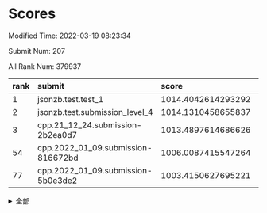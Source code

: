 # Scores

Modified Time: 2022-03-19 08:23:34

Submit Num: 207

All Rank Num: 379937

| rank |               submit               |       score        |       sigma        | pk_num |
| :--- | :--------------------------------- | :----------------- | :----------------- | :----- |
| 1    | jsonzb.test.test_1                 | 1014.4042614293292 | 0.8358996362741928 | 7342   |
| 2    | jsonzb.test.submission_level_4     | 1014.1310458655837 | 0.8189797009620304 | 7344   |
| 3    | cpp.21_12_24.submission-2b2ea0d7   | 1013.4897614686626 | 0.7780521251889317 | 7337   |
| 54   | cpp.2022_01_09.submission-816672bd | 1006.0087415547264 | 0.7366948709651686 | 7341   |
| 77   | cpp.2022_01_09.submission-5b0e3de2 | 1003.4150627695221 | 0.7116019320390474 | 7337   |


<details>
<summary>全部</summary>

| rank |                 submit                 |       score        |       sigma        | pk_num |
| :--- | :------------------------------------- | :----------------- | :----------------- | :----- |
| 1    | jsonzb.test.test_1                     | 1014.4042614293292 | 0.8358996362741928 | 7342   |
| 2    | jsonzb.test.submission_level_4         | 1014.1310458655837 | 0.8189797009620304 | 7344   |
| 3    | cpp.21_12_24.submission-2b2ea0d7       | 1013.4897614686626 | 0.7780521251889317 | 7337   |
| 4    | gobigger.level_3.submission_level_3_33 | 1011.3515358089767 | 0.782618964723677  | 7344   |
| 5    | gobigger.level_3.submission_level_3_11 | 1011.2610486277638 | 0.7714077528206419 | 7344   |
| 6    | gobigger.level_3.submission_level_3_18 | 1011.2608822741273 | 0.7562770411430108 | 7338   |
| 7    | gobigger.level_3.submission_level_3_36 | 1011.2067068713382 | 0.7610026665324794 | 7341   |
| 8    | gobigger.level_3.submission_level_3_25 | 1011.1805980654141 | 0.7658207238651478 | 7343   |
| 9    | gobigger.level_3.submission_level_3_27 | 1011.0450904959672 | 0.753922171034554  | 7339   |
| 10   | gobigger.level_3.submission_level_3_16 | 1010.9113635423645 | 0.8077069055838717 | 7339   |
| 11   | gobigger.level_3.submission_level_3_2  | 1010.8801435234842 | 0.7506062956365991 | 7335   |
| 12   | gobigger.level_3.submission_level_3_40 | 1010.8723569620898 | 0.7719980958968088 | 7345   |
| 13   | gobigger.level_3.submission_level_3_29 | 1010.8432915777322 | 0.7571705019838125 | 7337   |
| 14   | gobigger.level_3.submission_level_3_37 | 1010.812185240939  | 0.7625870326943998 | 7343   |
| 15   | gobigger.level_3.submission_level_3_20 | 1010.7113281388928 | 0.7813328770547606 | 7338   |
| 16   | gobigger.level_3.submission_level_3_42 | 1010.6043922003671 | 0.7652976771901365 | 7347   |
| 17   | gobigger.level_3.submission_level_3_43 | 1010.576974843974  | 0.7864863871912009 | 7341   |
| 18   | gobigger.level_3.submission_level_3_24 | 1010.5306967980721 | 0.747131939763435  | 7344   |
| 19   | gobigger.level_3.submission_level_3_39 | 1010.4791043302289 | 0.7569673118492977 | 7343   |
| 20   | gobigger.level_3.submission_level_3_14 | 1010.4388456789358 | 0.76738377735789   | 7341   |
| 21   | gobigger.level_3.submission_level_3_3  | 1010.3190729198155 | 0.764455243574358  | 7345   |
| 22   | gobigger.level_3.submission_level_3_15 | 1010.2948259319377 | 0.7632200911077331 | 7338   |
| 23   | gobigger.level_3.submission_level_3_49 | 1010.2924335858111 | 0.7344658382360686 | 7341   |
| 24   | gobigger.level_3.submission_level_3_23 | 1010.2747791728898 | 0.7683863396687582 | 7341   |
| 25   | gobigger.level_3.submission_level_3_46 | 1010.1899436379571 | 0.7544160410108635 | 7339   |
| 26   | gobigger.level_3.submission_level_3_31 | 1010.1508681134671 | 0.7710562045416387 | 7343   |
| 27   | gobigger.level_3.submission_level_3_26 | 1010.1062267377695 | 0.764560813009811  | 7337   |
| 28   | gobigger.level_3.submission_level_3_9  | 1010.0851453922418 | 0.7537354872622646 | 7342   |
| 29   | gobigger.level_3.submission_level_3_44 | 1010.0664788675294 | 0.7604001997261264 | 7347   |
| 30   | gobigger.level_3.submission_level_3_8  | 1010.0373552921727 | 0.769131854959202  | 7340   |
| 31   | gobigger.level_3.submission_level_3_21 | 1009.9440744122809 | 0.7547404043352037 | 7342   |
| 32   | gobigger.level_3.submission_level_3_38 | 1009.9375351540225 | 0.7744105230951546 | 7344   |
| 33   | gobigger.level_3.submission_level_3_0  | 1009.7975239559518 | 0.7564370476269201 | 7340   |
| 34   | gobigger.level_3.submission_level_3_30 | 1009.7627461067582 | 0.7623311632725952 | 7346   |
| 35   | gobigger.level_3.submission_level_3_28 | 1009.7145826540078 | 0.7466533982610609 | 7341   |
| 36   | gobigger.level_3.submission_level_3_5  | 1009.7041284687883 | 0.768050488414056  | 7341   |
| 37   | gobigger.level_3.submission_level_3_17 | 1009.6962128232517 | 0.755616765698703  | 7343   |
| 38   | gobigger.level_3.submission_level_3_7  | 1009.5945534391856 | 0.7647925614691077 | 7346   |
| 39   | gobigger.level_3.submission_level_3_1  | 1009.4677226906914 | 0.7439735924177875 | 7345   |
| 40   | gobigger.level_3.submission_level_3_47 | 1009.372889599831  | 0.7635895113168574 | 7343   |
| 41   | gobigger.level_3.submission_level_3_48 | 1009.3473879450339 | 0.7602221043845513 | 7340   |
| 42   | gobigger.level_3.submission_level_3_19 | 1009.344591745356  | 0.7537086685918567 | 7340   |
| 43   | gobigger.level_3.submission_level_3_34 | 1009.2881486957084 | 0.7509536590568044 | 7340   |
| 44   | gobigger.level_3.submission_level_3_6  | 1009.2266970049316 | 0.7538349258452505 | 7347   |
| 45   | gobigger.level_3.submission_level_3_10 | 1009.207233638713  | 0.7523124155590537 | 7337   |
| 46   | gobigger.level_3.submission_level_3_41 | 1009.0542531312778 | 0.7277958807757048 | 7337   |
| 47   | gobigger.level_3.submission_level_3_35 | 1009.0048182834815 | 0.7501471887319596 | 7344   |
| 48   | gobigger.level_3.submission_level_3_22 | 1008.9004997999067 | 0.733864156708752  | 7336   |
| 49   | gobigger.level_3.submission_level_3_32 | 1008.8527260579741 | 0.7546871531603553 | 7342   |
| 50   | gobigger.level_3.submission_level_3_45 | 1008.8067645345906 | 0.7523269153703896 | 7340   |
| 51   | gobigger.level_3.submission_level_3_13 | 1008.6517388498044 | 0.7391318151264246 | 7343   |
| 52   | gobigger.level_3.submission_level_3_12 | 1008.6272593338973 | 0.730320719743142  | 7343   |
| 53   | gobigger.level_3.submission_level_3_4  | 1008.5328532198497 | 0.7394647320946578 | 7342   |
| 54   | cpp.2022_01_09.submission-816672bd     | 1006.0087415547264 | 0.7366948709651686 | 7341   |
| 55   | gobigger.level_1.submission_level_1_5  | 1004.9164909803717 | 0.7188180584540719 | 7338   |
| 56   | gobigger.level_1.submission_level_1_46 | 1004.9108365945698 | 0.7175053649777016 | 7347   |
| 57   | gobigger.level_1.submission_level_1_32 | 1004.8761771064485 | 0.7294206420039936 | 7340   |
| 58   | gobigger.level_1.submission_level_1_28 | 1004.8023512186824 | 0.7210118535917581 | 7339   |
| 59   | gobigger.level_1.submission_level_1_34 | 1004.623313712023  | 0.7425501101142399 | 7345   |
| 60   | gobigger.level_1.submission_level_1_43 | 1004.506201092373  | 0.710318046649682  | 7342   |
| 61   | gobigger.level_1.submission_level_1_37 | 1004.4800268049235 | 0.7093749185464862 | 7344   |
| 62   | gobigger.level_1.submission_level_1_49 | 1004.3444957660346 | 0.711991067367543  | 7335   |
| 63   | gobigger.level_1.submission_level_1_3  | 1004.3137247841188 | 0.7249785750633293 | 7337   |
| 64   | gobigger.level_1.submission_level_1_14 | 1004.2480957726079 | 0.7175571576693016 | 7343   |
| 65   | gobigger.level_1.submission_level_1_17 | 1004.0552338733105 | 0.7157282988195696 | 7346   |
| 66   | gobigger.level_1.submission_level_1_22 | 1003.9590166567183 | 0.7128667785726933 | 7340   |
| 67   | gobigger.level_1.submission_level_1_23 | 1003.8675079947524 | 0.7038442898230799 | 7340   |
| 68   | gobigger.level_1.submission_level_1_19 | 1003.8260115387476 | 0.7228746964883138 | 7343   |
| 69   | gobigger.level_1.submission_level_1_35 | 1003.7984454123568 | 0.7226309766637107 | 7342   |
| 70   | gobigger.level_1.submission_level_1_21 | 1003.7488434288534 | 0.7252734968328065 | 7345   |
| 71   | gobigger.level_1.submission_level_1_26 | 1003.710354571859  | 0.7200084929328451 | 7345   |
| 72   | gobigger.level_1.submission_level_1_45 | 1003.7004242568827 | 0.7117662071785986 | 7344   |
| 73   | gobigger.level_1.submission_level_1_36 | 1003.5161680006532 | 0.706339828760444  | 7340   |
| 74   | gobigger.level_1.submission_level_1_18 | 1003.5129204306667 | 0.7145079490970688 | 7336   |
| 75   | gobigger.level_1.submission_level_1_40 | 1003.4833522604506 | 0.7219214609309097 | 7341   |
| 76   | gobigger.level_1.submission_level_1_25 | 1003.455477164351  | 0.7149110738337172 | 7342   |
| 77   | cpp.2022_01_09.submission-5b0e3de2     | 1003.4150627695221 | 0.7116019320390474 | 7337   |
| 78   | gobigger.level_1.submission_level_1_31 | 1003.4129466785896 | 0.7202023525328349 | 7344   |
| 79   | gobigger.level_1.submission_level_1_44 | 1003.3888060908821 | 0.7174254246896294 | 7340   |
| 80   | gobigger.level_1.submission_level_1_38 | 1003.379467364472  | 0.7103173097313494 | 7339   |
| 81   | gobigger.level_1.submission_level_1_1  | 1003.3524904729165 | 0.7270378387885346 | 7342   |
| 82   | gobigger.level_1.submission_level_1_8  | 1003.3357650768448 | 0.7261410239877957 | 7341   |
| 83   | gobigger.level_1.submission_level_1_7  | 1003.2811780355805 | 0.7027393499190675 | 7342   |
| 84   | gobigger.level_1.submission_level_1_2  | 1003.2533922837422 | 0.7283340061065174 | 7346   |
| 85   | gobigger.level_1.submission_level_1_16 | 1003.2204481866194 | 0.7146792440426728 | 7342   |
| 86   | gobigger.level_1.submission_level_1_9  | 1003.2160743063138 | 0.7213383706629641 | 7342   |
| 87   | gobigger.level_1.submission_level_1_20 | 1003.1425644032244 | 0.7142576056486415 | 7343   |
| 88   | gobigger.level_1.submission_level_1_48 | 1003.140723144044  | 0.7126990862797662 | 7344   |
| 89   | gobigger.level_1.submission_level_1_6  | 1003.0650800460196 | 0.7195070146441682 | 7345   |
| 90   | gobigger.level_1.submission_level_1_15 | 1002.9673576722801 | 0.7117119809914951 | 7346   |
| 91   | gobigger.level_1.submission_level_1_29 | 1002.9515637009712 | 0.7090812654019932 | 7341   |
| 92   | gobigger.level_1.submission_level_1_33 | 1002.8746240274788 | 0.7128502038827167 | 7345   |
| 93   | gobigger.level_1.submission_level_1_12 | 1002.6909478743489 | 0.7227728709565203 | 7343   |
| 94   | gobigger.level_1.submission_level_1_0  | 1002.6876336973837 | 0.715479102016411  | 7347   |
| 95   | gobigger.level_1.submission_level_1_24 | 1002.6556428365378 | 0.7191945750528563 | 7337   |
| 96   | gobigger.level_1.submission_level_1_39 | 1002.5536675274491 | 0.7188725652394355 | 7344   |
| 97   | gobigger.level_1.submission_level_1_4  | 1002.4910522604606 | 0.7132461422177396 | 7340   |
| 98   | gobigger.level_1.submission_level_1_13 | 1002.4587724465466 | 0.7078156107998651 | 7343   |
| 99   | gobigger.level_1.submission_level_1_41 | 1002.3519841843307 | 0.717431851768771  | 7342   |
| 100  | gobigger.level_1.submission_level_1_10 | 1002.2474935934612 | 0.7279695157531568 | 7343   |
| 101  | gobigger.level_1.submission_level_1_42 | 1002.2212152295846 | 0.7144076920123962 | 7340   |
| 102  | gobigger.level_1.submission_level_1_27 | 1002.0728900785211 | 0.7088845437962598 | 7340   |
| 103  | gobigger.level_1.submission_level_1_47 | 1002.0155185384134 | 0.7160583977324213 | 7338   |
| 104  | gobigger.level_1.submission_level_1_11 | 1001.8414537444714 | 0.7151187856812422 | 7341   |
| 105  | gobigger.level_1.submission_level_1_30 | 1001.5313271109441 | 0.7099498982404167 | 7341   |
| 106  | gobigger.random.submission_random_42   | 997.1438676902145  | 0.7141298450533512 | 7344   |
| 107  | gobigger.random.submission_random_1    | 996.9723869831328  | 0.7054043086453525 | 7341   |
| 108  | gobigger.random.submission_random_0    | 996.9113174781934  | 0.707936715634486  | 7344   |
| 109  | gobigger.random.submission_random_8    | 996.8528089756783  | 0.7135758549419977 | 7347   |
| 110  | gobigger.random.submission_random_15   | 996.7755467525928  | 0.7082423273232089 | 7346   |
| 111  | gobigger.random.submission_random_31   | 996.6661695805175  | 0.7155219261280577 | 7347   |
| 112  | gobigger.random.submission_random_26   | 996.587479502444   | 0.7021356795028941 | 7345   |
| 113  | gobigger.random.submission_random_48   | 996.5326185207161  | 0.7100441761086459 | 7337   |
| 114  | gobigger.random.submission_random_49   | 996.5274121575994  | 0.709204773000414  | 7340   |
| 115  | gobigger.random.submission_random_28   | 996.5127912116719  | 0.7069088376781388 | 7345   |
| 116  | gobigger.random.submission_random_23   | 996.4907508107374  | 0.7096389696385894 | 7347   |
| 117  | gobigger.random.submission_random_30   | 996.4547861202466  | 0.6983785304502427 | 7345   |
| 118  | gobigger.random.submission_random_40   | 996.4540636241362  | 0.7153968527194972 | 7341   |
| 119  | gobigger.random.submission_random_43   | 996.4164338544891  | 0.7043965916300128 | 7344   |
| 120  | gobigger.random.submission_random_47   | 996.4133975142119  | 0.713393591866882  | 7338   |
| 121  | gobigger.random.submission_random_37   | 996.1778969447251  | 0.704902487406882  | 7344   |
| 122  | gobigger.random.submission_random_11   | 996.1303091970817  | 0.71083092939578   | 7343   |
| 123  | gobigger.random.submission_random_24   | 996.1163157901294  | 0.7164820982422928 | 7345   |
| 124  | gobigger.random.submission_random_34   | 996.0526296255732  | 0.6962045632593734 | 7340   |
| 125  | gobigger.random.submission_random_2    | 996.005979133182   | 0.7107533647564023 | 7345   |
| 126  | gobigger.random.submission_random_33   | 995.98041222764    | 0.7093028887886499 | 7342   |
| 127  | gobigger.random.submission_random_5    | 995.9761482447266  | 0.7123877131385863 | 7341   |
| 128  | gobigger.random.submission_random_27   | 995.9576522622989  | 0.7099095398677994 | 7342   |
| 129  | gobigger.random.submission_random_36   | 995.937844856935   | 0.7007788895571887 | 7345   |
| 130  | gobigger.random.submission_random_12   | 995.9188734505983  | 0.705939671704295  | 7343   |
| 131  | gobigger.random.submission_random_3    | 995.9172159783062  | 0.7175451024955514 | 7342   |
| 132  | gobigger.random.submission_random_39   | 995.8858355877916  | 0.7195770913061036 | 7342   |
| 133  | gobigger.random.submission_random_10   | 995.8598560029095  | 0.7077918775001021 | 7339   |
| 134  | gobigger.random.submission_random_35   | 995.8521887064652  | 0.7029626800972506 | 7342   |
| 135  | gobigger.random.submission_random_22   | 995.8368996026602  | 0.703419235115599  | 7340   |
| 136  | gobigger.random.submission_random_13   | 995.7906297278174  | 0.6989701240403585 | 7342   |
| 137  | gobigger.random.submission_random_41   | 995.7864778181126  | 0.714417701053544  | 7342   |
| 138  | gobigger.random.submission_random_20   | 995.7497747203792  | 0.7122895679745815 | 7339   |
| 139  | gobigger.random.submission_random_9    | 995.6709370718361  | 0.7266171295524209 | 7343   |
| 140  | gobigger.random.submission_random_32   | 995.6500033193141  | 0.7030485178174068 | 7341   |
| 141  | gobigger.random.submission_random_7    | 995.6494259952348  | 0.701759985775421  | 7339   |
| 142  | gobigger.random.submission_random_21   | 995.5526917978267  | 0.7250339453834211 | 7344   |
| 143  | gobigger.random.submission_random_18   | 995.5380316717201  | 0.7094930486553405 | 7339   |
| 144  | gobigger.random.submission_random_16   | 995.5263813551014  | 0.7168942763402397 | 7346   |
| 145  | gobigger.random.submission_random_44   | 995.5215133276803  | 0.7088345448578701 | 7346   |
| 146  | gobigger.random.submission_random_46   | 995.4934122224116  | 0.7298060376122152 | 7342   |
| 147  | gobigger.random.submission_random_25   | 995.4428669736255  | 0.7081899956865303 | 7345   |
| 148  | gobigger.random.submission_random_17   | 995.4366825776223  | 0.7007269842449393 | 7340   |
| 149  | gobigger.random.submission_random_4    | 995.380086917695   | 0.7235447739408777 | 7343   |
| 150  | gobigger.random.submission_random_6    | 995.2673509744085  | 0.7205340671947918 | 7340   |
| 151  | gobigger.random.submission_random_38   | 995.2534724863126  | 0.7164203120316478 | 7340   |
| 152  | gobigger.random.submission_random_29   | 995.2530101230312  | 0.7328283073404291 | 7343   |
| 153  | gobigger.random.submission_random_14   | 995.2428974391752  | 0.7087047818052378 | 7342   |
| 154  | gobigger.random.submission_random_45   | 995.0568851307149  | 0.7080501210574072 | 7340   |
| 155  | gobigger.random.submission_random_19   | 994.6088965545588  | 0.7054192500337656 | 7340   |
| 156  | gobigger.level_2.submission_level_2_28 | 993.6936264699192  | 0.738018961805164  | 7339   |
| 157  | gobigger.level_2.submission_level_2_2  | 993.4910217300173  | 0.7309662797047581 | 7343   |
| 158  | gobigger.level_2.submission_level_2_37 | 993.461410166646   | 0.7260715040791049 | 7337   |
| 159  | gobigger.level_2.submission_level_2_42 | 993.1612968921385  | 0.7420128474496062 | 7341   |
| 160  | gobigger.level_2.submission_level_2_24 | 992.9586188220202  | 0.741080113441373  | 7346   |
| 161  | gobigger.level_2.submission_level_2_45 | 992.928039591473   | 0.7397651348693611 | 7345   |
| 162  | gobigger.level_2.submission_level_2_6  | 992.927106351674   | 0.7417477074895799 | 7338   |
| 163  | gobigger.level_2.submission_level_2_7  | 992.9099240499122  | 0.7428253399252119 | 7338   |
| 164  | gobigger.level_2.submission_level_2_32 | 992.8523577767518  | 0.742628595009784  | 7342   |
| 165  | gobigger.level_2.submission_level_2_3  | 992.6501781527886  | 0.7376802889668997 | 7342   |
| 166  | gobigger.level_2.submission_level_2_14 | 992.5893987777607  | 0.7447420116536906 | 7343   |
| 167  | gobigger.level_2.submission_level_2_43 | 992.5867136341103  | 0.7205674299725013 | 7345   |
| 168  | gobigger.level_2.submission_level_2_41 | 992.5182355632528  | 0.7396248127364253 | 7338   |
| 169  | gobigger.level_2.submission_level_2_39 | 992.4936811698947  | 0.726282056058386  | 7342   |
| 170  | gobigger.level_2.submission_level_2_10 | 992.4417566510796  | 0.7337898142054919 | 7339   |
| 171  | gobigger.level_2.submission_level_2_29 | 992.4399692718315  | 0.7425260328880607 | 7343   |
| 172  | gobigger.level_2.submission_level_2_13 | 992.3382703209459  | 0.7303051360293606 | 7343   |
| 173  | gobigger.level_2.submission_level_2_11 | 992.3298268541399  | 0.7262034259008721 | 7343   |
| 174  | gobigger.level_2.submission_level_2_35 | 992.2928159619247  | 0.7291276118205686 | 7341   |
| 175  | gobigger.level_2.submission_level_2_49 | 992.2515771819789  | 0.7371295141498526 | 7346   |
| 176  | gobigger.level_2.submission_level_2_9  | 992.2399574542535  | 0.7308950551277753 | 7339   |
| 177  | gobigger.level_2.submission_level_2_0  | 992.2219555136162  | 0.7359924160905998 | 7340   |
| 178  | gobigger.level_2.submission_level_2_38 | 992.1847700737756  | 0.7617226745997984 | 7345   |
| 179  | gobigger.level_2.submission_level_2_22 | 992.16483263953    | 0.7478741166863372 | 7340   |
| 180  | gobigger.level_2.submission_level_2_36 | 992.1551633297923  | 0.7446922919775645 | 7342   |
| 181  | gobigger.level_2.submission_level_2_46 | 992.0858291875302  | 0.7675846900788129 | 7342   |
| 182  | gobigger.level_2.submission_level_2_1  | 992.0659890919185  | 0.7322798739227715 | 7347   |
| 183  | gobigger.level_2.submission_level_2_34 | 992.0540558284322  | 0.7492112048182515 | 7342   |
| 184  | gobigger.level_2.submission_level_2_18 | 992.0263873821428  | 0.752958624741882  | 7338   |
| 185  | gobigger.level_2.submission_level_2_23 | 992.0056057633973  | 0.7740473058665579 | 7342   |
| 186  | gobigger.level_2.submission_level_2_48 | 991.9244326190371  | 0.7743402680459095 | 7343   |
| 187  | gobigger.level_2.submission_level_2_21 | 991.9231296891015  | 0.7594455544883332 | 7339   |
| 188  | gobigger.level_2.submission_level_2_26 | 991.8904232299005  | 0.7315365404401039 | 7342   |
| 189  | gobigger.level_2.submission_level_2_47 | 991.8622961915124  | 0.7535340096476779 | 7337   |
| 190  | gobigger.level_2.submission_level_2_15 | 991.67664622731    | 0.7640299890658417 | 7340   |
| 191  | gobigger.level_2.submission_level_2_31 | 991.4804501827489  | 0.759875451764592  | 7342   |
| 192  | gobigger.level_2.submission_level_2_44 | 991.4334820999351  | 0.7591152203547041 | 7336   |
| 193  | gobigger.level_2.submission_level_2_19 | 991.3902939408666  | 0.7468376420750049 | 7341   |
| 194  | gobigger.level_2.submission_level_2_20 | 991.2610753591184  | 0.7361369273125193 | 7342   |
| 195  | gobigger.level_2.submission_level_2_5  | 991.2535341396557  | 0.7369526335989607 | 7338   |
| 196  | gobigger.level_2.submission_level_2_33 | 991.0808883985713  | 0.7456833088079552 | 7346   |
| 197  | gobigger.level_2.submission_level_2_4  | 991.055484236585   | 0.7552378534041733 | 7342   |
| 198  | gobigger.level_2.submission_level_2_25 | 991.0439263251575  | 0.7579675418948851 | 7337   |
| 199  | gobigger.level_2.submission_level_2_16 | 990.9610748398484  | 0.7592513050302789 | 7341   |
| 200  | gobigger.level_2.submission_level_2_27 | 990.7202485190979  | 0.7553053472430499 | 7346   |
| 201  | gobigger.level_2.submission_level_2_8  | 990.7178257946148  | 0.7598777803088126 | 7341   |
| 202  | gobigger.level_2.submission_level_2_12 | 990.688705014653   | 0.7768374806462428 | 7340   |
| 203  | gobigger.level_2.submission_level_2_40 | 990.678020470008   | 0.7625562301442114 | 7345   |
| 204  | gobigger.level_2.submission_level_2_30 | 989.85304556026    | 0.7616011786939938 | 7344   |
| 205  | gobigger.level_2.submission_level_2_17 | 989.6672288721727  | 0.7714504430369672 | 7343   |
| 206  | gobigger.none.submission_none_0        | 977.1108348866154  | 1.374430516131186  | 7335   |
| 207  | gobigger.none.submission_none_1        | 974.566702216281   | 1.5921331217939116 | 7345   |

</details>